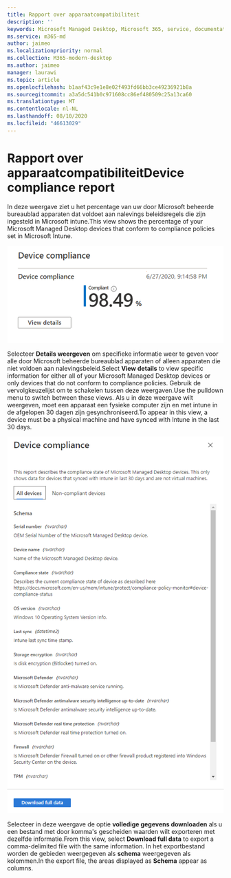 ```yaml
---
title: Rapport over apparaatcompatibiliteit
description: ''
keywords: Microsoft Managed Desktop, Microsoft 365, service, documentatie
ms.service: m365-md
author: jaimeo
ms.localizationpriority: normal
ms.collection: M365-modern-desktop
ms.author: jaimeo
manager: laurawi
ms.topic: article
ms.openlocfilehash: b1aaf43c9e1e8e02f493fd66bb3ce49236921b8a
ms.sourcegitcommit: a3a5dc541b0c971608cc86ef480509c25a13ca60
ms.translationtype: MT
ms.contentlocale: nl-NL
ms.lasthandoff: 08/10/2020
ms.locfileid: "46613029"
---
```

# <a name="device-compliance-report"></a><span data-ttu-id="427d2-103">Rapport over apparaatcompatibiliteit</span><span class="sxs-lookup"><span data-stu-id="427d2-103">Device compliance report</span></span>

<span data-ttu-id="427d2-104">In deze weergave ziet u het percentage van uw door Microsoft beheerde bureaublad apparaten dat voldoet aan nalevings beleidsregels die zijn ingesteld in Microsoft intune.</span><span class="sxs-lookup"><span data-stu-id="427d2-104">This view shows the percentage of your Microsoft Managed Desktop devices that conform to compliance policies set in Microsoft Intune.</span></span>

![Rapport met een percentage van de apparaten die aan beleidsregels voldoen](../../media/mmd-device-compliance-percent.png)


<span data-ttu-id="427d2-106">Selecteer **Details weergeven** om specifieke informatie weer te geven voor alle door Microsoft beheerde bureaublad apparaten of alleen apparaten die niet voldoen aan nalevingsbeleid.</span><span class="sxs-lookup"><span data-stu-id="427d2-106">Select **View details** to view specific information for either all of your Microsoft Managed Desktop devices or only devices that do not conform to compliance policies.</span></span> <span data-ttu-id="427d2-107">Gebruik de vervolgkeuzelijst om te schakelen tussen deze weergaven.</span><span class="sxs-lookup"><span data-stu-id="427d2-107">Use the pulldown menu to switch between these views.</span></span> <span data-ttu-id="427d2-108">Als u in deze weergave wilt weergeven, moet een apparaat een fysieke computer zijn en met intune in de afgelopen 30 dagen zijn gesynchroniseerd.</span><span class="sxs-lookup"><span data-stu-id="427d2-108">To appear in this view, a device must be a physical machine and have synced with Intune in the last 30 days.</span></span>

![Deelvenster Details met tabbladen voor alle apparaten of apparaten die niet compatibel zijn.](../../media/mmd-device-compliance-detail.png)

<span data-ttu-id="427d2-112">Selecteer in deze weergave de optie **volledige gegevens downloaden** als u een bestand met door komma's gescheiden waarden wilt exporteren met dezelfde informatie.</span><span class="sxs-lookup"><span data-stu-id="427d2-112">From this view, select **Download full data** to export a comma-delimited file with the same information.</span></span> <span data-ttu-id="427d2-113">In het exportbestand worden de gebieden weergegeven als **schema** weergegeven als kolommen.</span><span class="sxs-lookup"><span data-stu-id="427d2-113">In the export file, the areas displayed as **Schema** appear as columns.</span></span>